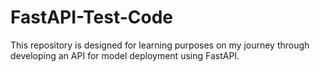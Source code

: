# FastAPI-Test-Code
This repository is designed for learning purposes on my journey through developing an API for model deployment using FastAPI.
